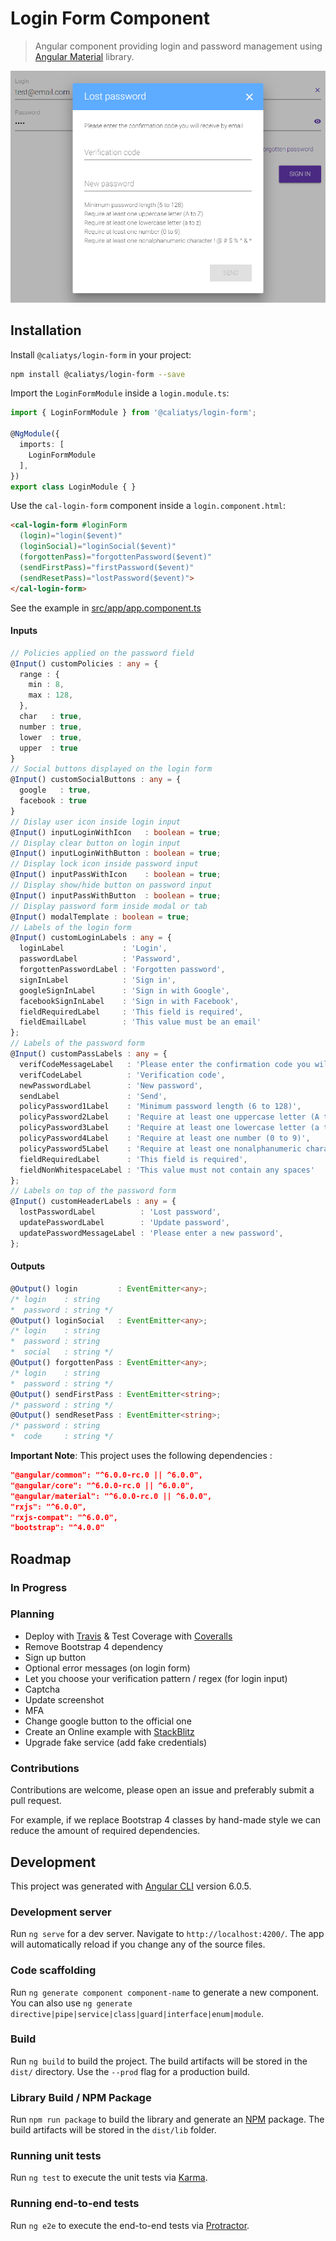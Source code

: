 # Login Form Component
> Angular component providing login and password management using [Angular Material](https://material.angular.io) library.

![Example](https://github.com/Caliatys/LoginComponent/blob/master/src/assets/img/example.png)

## Installation
Install `@caliatys/login-form` in your project:
```sh
npm install @caliatys/login-form --save
```

Import the `LoginFormModule` inside a `login.module.ts`:
```typescript
import { LoginFormModule } from '@caliatys/login-form';

@NgModule({
  imports: [
    LoginFormModule
  ],
})
export class LoginModule { }
```

Use the `cal-login-form` component inside a `login.component.html`:
```html
<cal-login-form #loginForm 
  (login)="login($event)" 
  (loginSocial)="loginSocial($event)" 
  (forgottenPass)="forgottenPassword($event)" 
  (sendFirstPass)="firstPassword($event)" 
  (sendResetPass)="lostPassword($event)">
</cal-login-form>
```

See the example in [src/app/app.component.ts](https://github.com/Caliatys/LoginComponent/blob/master/src/app/app.component.ts)

#### Inputs
```typescript
// Policies applied on the password field
@Input() customPolicies : any = {
  range : {
    min : 8,
    max : 128,
  },
  char   : true,
  number : true,
  lower  : true,
  upper  : true
}
// Social buttons displayed on the login form
@Input() customSocialButtons : any = {
  google   : true,
  facebook : true
}
// Dislay user icon inside login input
@Input() inputLoginWithIcon   : boolean = true;
// Display clear button on login input
@Input() inputLoginWithButton : boolean = true;
// Display lock icon inside password input
@Input() inputPassWithIcon    : boolean = true;
// Display show/hide button on password input
@Input() inputPassWithButton  : boolean = true;
// Display password form inside modal or tab
@Input() modalTemplate : boolean = true;
// Labels of the login form
@Input() customLoginLabels : any = {
  loginLabel             : 'Login',
  passwordLabel          : 'Password',
  forgottenPasswordLabel : 'Forgotten password',
  signInLabel            : 'Sign in',
  googleSignInLabel      : 'Sign in with Google',
  facebookSignInLabel    : 'Sign in with Facebook',
  fieldRequiredLabel     : 'This field is required',
  fieldEmailLabel        : 'This value must be an email'
};
// Labels of the password form
@Input() customPassLabels : any = {
  verifCodeMessageLabel   : 'Please enter the confirmation code you will receive by email',
  verifCodeLabel          : 'Verification code',
  newPasswordLabel        : 'New password',
  sendLabel               : 'Send',
  policyPassword1Label    : 'Minimum password length (6 to 128)',
  policyPassword2Label    : 'Require at least one uppercase letter (A to Z)',
  policyPassword3Label    : 'Require at least one lowercase letter (a to z)',
  policyPassword4Label    : 'Require at least one number (0 to 9)',
  policyPassword5Label    : 'Require at least one nonalphanumeric character ! @ # $ % ^ & * ( ) _ + - = [ ] { } | \'',
  fieldRequiredLabel      : 'This field is required',
  fieldNonWhitespaceLabel : 'This value must not contain any spaces'
};
// Labels on top of the password form
@Input() customHeaderLabels : any = {
  lostPasswordLabel          : 'Lost password',
  updatePasswordLabel        : 'Update password',
  updatePasswordMessageLabel : 'Please enter a new password',
};
```

#### Outputs
```typescript
@Output() login         : EventEmitter<any>;
/* login    : string
*  password : string */
@Output() loginSocial   : EventEmitter<any>;
/* login    : string
*  password : string
*  social   : string */
@Output() forgottenPass : EventEmitter<any>;
/* login    : string
*  password : string */
@Output() sendFirstPass : EventEmitter<string>;
/* password : string */
@Output() sendResetPass : EventEmitter<string>;
/* password : string
*  code     : string */
```

**Important Note**: This project uses the following dependencies :
```json
"@angular/common": "^6.0.0-rc.0 || ^6.0.0",
"@angular/core": "^6.0.0-rc.0 || ^6.0.0",
"@angular/material": "^6.0.0-rc.0 || ^6.0.0",
"rxjs": "^6.0.0",
"rxjs-compat": "^6.0.0",
"bootstrap": "^4.0.0"
```

## Roadmap

### In Progress

### Planning
- Deploy with [Travis](https://travis-ci.org/) & Test Coverage with [Coveralls](https://coveralls.io/)
- Remove Bootstrap 4 dependency
- Sign up button
- Optional error messages (on login form)
- Let you choose your verification pattern / regex (for login input)
- Captcha
- Update screenshot
- MFA
- Change google button to the official one
- Create an Online example with [StackBlitz](https://stackblitz.com)
- Upgrade fake service (add fake credentials)

### Contributions

Contributions are welcome, please open an issue and preferably submit a pull request.

For example, if we replace Bootstrap 4 classes by hand-made style we can reduce the amount of required dependencies.

## Development

This project was generated with [Angular CLI](https://github.com/angular/angular-cli) version 6.0.5.

### Development server

Run `ng serve` for a dev server. Navigate to `http://localhost:4200/`. The app will automatically reload if you change any of the source files.

### Code scaffolding

Run `ng generate component component-name` to generate a new component. You can also use `ng generate directive|pipe|service|class|guard|interface|enum|module`.

### Build

Run `ng build` to build the project. The build artifacts will be stored in the `dist/` directory. Use the `--prod` flag for a production build.

### Library Build / NPM Package

Run `npm run package` to build the library and generate an [NPM](https://www.npmjs.com) package.
The build artifacts will be stored in the `dist/lib` folder.

### Running unit tests

Run `ng test` to execute the unit tests via [Karma](https://karma-runner.github.io).

### Running end-to-end tests

Run `ng e2e` to execute the end-to-end tests via [Protractor](http://www.protractortest.org/).